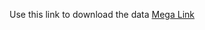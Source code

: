 Use this link to download the data [Mega Link](https://mega.nz/file/Ep1ExbID#nsfuTJ1cc9UtVcJcj3PwueBABOjjRRHfCElpubWLKJs)

